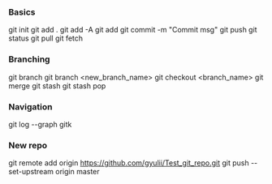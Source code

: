 
### Basics

git init
git add .
git add -A 
git add <filename>
git commit -m "Commit msg"
git push
git status
git pull 
git fetch 


### Branching 

git branch 
git branch <new_branch_name>
git checkout <branch_name>
git merge 
git stash
git stash pop 

### Navigation

git log --graph
gitk

### New repo

git remote add origin https://github.com/gyulii/Test_git_repo.git
git push --set-upstream origin master

